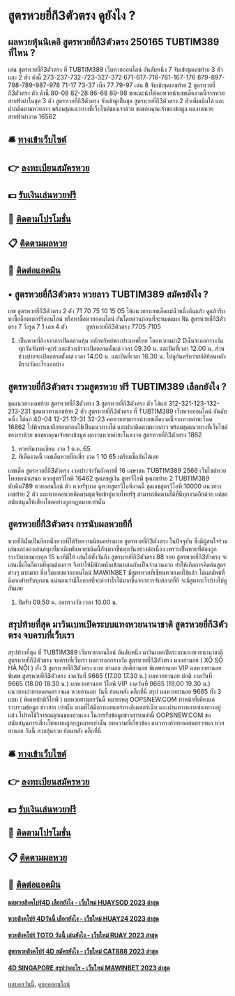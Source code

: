 # สูตรหวยยี่กี3ตัวตรง ดูยังไง ?
## ผลหวยหุ้นนิเคอิ สูตรหวยยี่กี3ตัวตรง 250165 TUBTIM389 ที่ไหน ?
เด่น สูตรหวยยี่กี3ตัวตรง ที่ TUBTIM389 เว็บหวยออนไลน์ อันดับหนึ่ง 7 จับเข้าชุดเลขท้าย 3 ตัว และ 2 ตัว ดังนี้
273-237-732-723-327-372
671-617-716-761-167-176
879-897-798-789-987-978
71-17
73-37
เบิ้ล 77
79-97
เด่น 8 จับเข้าชุดเลขท้าย 2 สูตรหวยยี่กี3ตัวตรง ตัว ดังนี้
80-08
82-28
86-68
89-98
ขอแนะนำให้คอหวยนำเลขเด็ดงวดนี้จากหวยสายฟ้าผ่าในชุด 3 ตัว สูตรหวยยี่กี3ตัวตรง จับเข้าคู่เป็นชุด สูตรหวยยี่กี3ตัวตรง 2 ตัวเพิ่มเติมได้ และฝากติดตามหวยลาว พร้อมชุดแนวทางที่เว็บไซต์ของเราด้วย
ขอขอบคุณเจ้าของข้อมูล
ผลงานหวยสายฟ้าผ่างวด 16562


## 🛎 [ทางเข้าเว็บไซต์](https://bit.ly/3BG5bNw)
## 👉 [ลงทะเบียนสมัครหวย](https://bit.ly/3BG5bNw)
## 💵 [รับเงินเล่นหวยฟรี](https://bit.ly/3C3mvgS)
## 👑 [ติดตามโปรโมชั่น](https://bit.ly/3C3mvgS)
## 📋 [ติดตามผลหวย](https://bit.ly/3C3mvgS)
## 📱 [ติดต่อแอดมิน](https://bit.ly/3C3mvgS)

## • สูตรหวยยี่กี3ตัวตรง หวยลาว TUBTIM389 สมัครยังไง ?
เลข สูตรหวยยี่กี3ตัวตรง 2 ตัว 71 70 75 10 15 05
ได้แนวทางเลขเด็ดแม่น้ำหนึ่งกันแล้ว ดูแล้วรีบหาซื้อล็อตเตอร์รี่ออนไลน์ หรือหาซื้อหวยออนไลน์ กันโดยด่วนก่อนที่จะหมดแผง
ฟัน สูตรหวยยี่กี3ตัวตรง 7
วิ่งรูด 7 1
เลข 4 ตัว           สูตรหวยยี่กี3ตัวตรง 7705 7105
1. เป็นหวยที่อิงจากการปิดตลาดหุ้น หลักทรัพย์ของประเทศไทย โดยหวยพม่า2 Dนั้นจะออกรางวันทุกวันจันทร์-ศุกร์ และช่วงเช้าจะเปิดตลาดตั้งแต่ เวลา 09.30 น. และปิดที่เวลา 12.00 น. ส่วนช่วงบ่ายจะเปิดตลาดตั้งแต่ เวลา 14.00 น. และปิดที่เวลา 16.30 น. ไปดูกันครับว่าสถิติย้อนหลังมีรางวัลอะไรออกบ้าง

## สูตรหวยยี่กี3ตัวตรง รวมสูตรหวย ฟรี TUBTIM389 เลือกยังไง ?
ชุดแนวทางเลขท้าย สูตรหวยยี่กี3ตัวตรง 3 สูตรหวยยี่กี3ตัวตรง ตัว ได้แก่
312-321-123-132-213-231
ชุดแนวทางเลขท้าย 2 ตัว สูตรหวยยี่กี3ตัวตรง ที่ TUBTIM389 เว็บหวยออนไลน์ อันดับหนึ่ง ได้แก่
40-04
12-21
13-31
32-23
คอหวยสามารถนำเลขเด็ดงวดนี้จากหวยคำชะโนด 16862 ไปพิจารณาอีกรอบก่อนใช้เป็นแนวทางได้ และฝากติดตามหวยลาว พร้อมชุดแนวทางที่เว็บไซต์ของเราด้วย
ขอขอบคุณเจ้าของข้อมูล
ผลงานหวยคำชะโนดงวด สูตรหวยยี่กี3ตัวตรง 1862

1. หวยทีมงานเซียน งวด 1 ต.ค. 65
2. ทีเด็ดงวดนี้ เลขเด็ดหวยบิ๊กเสี่ย งวด 1 10 65 เตรียมซื้อกันได้เลย

เลขเด็ด สูตรหวยยี่กี3ตัวตรง งวดประจำวันอังคารที่ 16 เมษายน TUBTIM389 2566 เว็บไซต์หวยไทยขอนำเสนอ หวยสูตรวีไอพี 16462 ชุดเลขคู่เงิน สูตรวีไอพี ชุดเลขท้าย 2 TUBTIM389 ทับทิม789 หวยออนไลน์ ตัว หวยรัฐบาล ดูหวยสูตรวีไอพีงวดนี้ ชุดเลขสูตรวีไอพี 10000 แนวทางเลขท้าย 2 ตัว และหากคอหวยติดตามชุดจับเข้าคู่หวยไทยรัฐ สามารถติดตามได้ที่นี่ทุกงวดอีกด้วย แต่ขอสนับสนุนให้เสี่ยงโชคอย่างถูกกฎหมายเท่านั้น

## สูตรหวยยี่กี3ตัวตรง การนับผลหวยยีกี่
หวยยี่กีนั้นเป็นอีกหนึ่งหวยที่ได้รับความนิยมอย่างมาก สูตรหวยยี่กี3ตัวตรง ในปัจจุบัน ซึ่งมีผู้สนใจร่วมเล่นและลองเล่นสนุกที่มาเดิมพันหวยชนิดนี้กันมากขึ้นทุกวันอย่างต่อเนื่อง เพราะเป็นหวยที่ต้องถูกรางวัลบ่อยมากทุก 15 นาทีมีให้ เล่นได้ทั้งวันถึง สูตรหวยยี่กี3ตัวตรง 88 รอบ สูตรหวยยี่กี3ตัวตรง จะเล่นเมื่อใดก็ตามที่คุณต้องการ จึงทำให้มีนักพนันเข้ามาเล่นกันเป็นจำนวนมาก ทำให้เกิดการคิดค้นสูตรต่างๆ มากมาย
ซึ่งเว็บแทงหวยออนไลน์ MAWINBET มีสูตรหวยที่เซียนหวยเคยใช้แล้ว ได้ผลลัพธ์ที่ดีมากสำหรับทุกคน แน่นอนว่ามีโอกาสที่จะทำกำไรได้มากขึ้นจากการจับสลากยี่กี จะมีสูตรอะไรบ้างไปดูกันเลย
1. ปิดรับ 09.50 น. ออกรางวัล เวลา 10.00 น.

## สรุปท้ายที่สุด มาวินเบทเปิดระบบแทงหวยนานาชาติ สูตรหวยยี่กี3ตัวตรง จบครบที่เว็บเรา
สรุปท้ายที่สุด ที่ TUBTIM389 เว็บหวยออนไลน์ อันดับหนึ่ง มาวินเบทเปิดระบบแทงหวยนานาชาติ สูตรหวยยี่กี3ตัวตรง จบครบที่เว็บเรา ผลการออกรางวัล สูตรหวยยี่กี3ตัวตรง หวยฮานอย ( XỔ SỐ HÀ NỘI ) ทั้ง 3 สูตรหวยยี่กี3ตัวตรง แบบ ฮานอย ปกติฮานอย พิเศษฮานอย VIP
ผลหวยฮานอย พิเศษ สูตรหวยยี่กี3ตัวตรง งวดวันที่ 9665 (17.00 17.30 น.)
ผลหวยฮานอย ปกติ งวดวันที่ 9665 (18.00 18.30 น.)
ผลหวยฮานอย วีไอพี VIP งวดวันที่ 9665 (19.00 19.30 น.)
 แนวทางถ่ายทอดสดตรวจผล หวยฮานอย วันนี้ ย้อนหลัง คลิ๊กที่นี่ 
สรุป ผลหวยฮานอย 9665 ทั้ง 3 แบบ ( พิเศษปกติวีไอพี ) ผลหวยฮานอยวันนี้
หมายเหตุ OOPSNEW.COM ทำหน้าที่เพียงแค่รวบรวมข้อมูล ข่าวสาร เท่านั้น ตามที่ได้มีการเผยแพร่ทางอินเตอร์เน็ท และผ่านทางหลายช่องทางอยู่แล้ว โปรดใช้วิจารณญาณของท่านเอง ในการรับข้อมูลข่าวสารเหล่านี้ OOPSNEW.COM ขอสนับสนุนการเสี่ยงโชคแบบถูกกฎหมายเท่านั้น
บทความที่เกี่ยวข้อง
แนวทางถ่ายทอดสดตรวจผล หวยฮานอย วันนี้ หวยลุ้นรวย ย้อนหลัง คลิ๊กที่นี่

## 🛎 [ทางเข้าเว็บไซต์](https://bit.ly/3BG5bNw)
## 👉 [ลงทะเบียนสมัครหวย](https://bit.ly/3BG5bNw)
## 💵 [รับเงินเล่นหวยฟรี](https://bit.ly/3C3mvgS)
## 👑 [ติดตามโปรโมชั่น](https://bit.ly/3C3mvgS)
## 📋 [ติดตามผลหวย](https://bit.ly/3C3mvgS)
## 📱 [ติดต่อแอดมิน](https://bit.ly/3C3mvgS)

#### [ผลหวยสิงคโปร์4D เลือกยังไง - เว็บใหม่ HUAYSOD 2023 ล่าสุด](https://atom.io/themes/ผลหวยสิงคโปร์4d%20เลือกยังไง%20-%20เว็บใหม่%20huaysod%202023%20ล่าสุด)
#### [หวยสิงคโปร์ 4Dวันนี้ เลือกยังไง - เว็บใหม่ HUAY24 2023 ล่าสุด](https://atom.io/themes/หวยสิงคโปร์%204dวันนี้%20เลือกยังไง%20-%20เว็บใหม่%20huay24%202023%20ล่าสุด)
#### [หวยสิงคโปร์ TOTO วันนี้ เล่นยังไง - เว็บใหม่ RUAY 2023 ล่าสุด](https://atom.io/themes/หวยสิงคโปร์%20toto%20วันนี้%20เล่นยังไง%20-%20เว็บใหม่%20ruay%202023%20ล่าสุด)
#### [สูตรหวยสิงคโปร์ 4D สมัครยังไง - เว็บใหม่ CAT888 2023 ล่าสุด](https://atom.io/themes/สูตรหวยสิงคโปร์%204d%20สมัครยังไง%20-%20เว็บใหม่%20cat888%202023%20ล่าสุด)
#### [4D SINGAPORE สรุปว่าอะไร - เว็บใหม่ MAWINBET 2023 ล่าสุด](https://atom.io/themes/4d%20singapore%20สรุปว่าอะไร%20-%20เว็บใหม่%20mawinbet%202023%20ล่าสุด)

[ผลบอลวันนี้](https://siamsport.tv "ผลบอลวันนี้"), [ดูบอลออนไลน์](https://siamsport.tv/ดูบอลสด "ดูบอลออนไลน์")